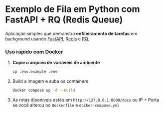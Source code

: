 # Exemplo de Fila em Python com FastAPI + RQ (Redis Queue)

Aplicação simples que demonstra **enfileiramento de tarefas** em background usando [FastAPI](https://fastapi.tiangolo.com/), [Redis](https://redis.io/) e [RQ](https://python-rq.org/).

### Uso rápido com Docker

1. **Copie o arquivo de variáveis de ambiente**  
   ```bash
   cp .env.example .env
   
2. Build a imagem e suba os containers
   ```bash
   docker compose up -d --build
   
3. As rotas diponíveis estão em `http://127.0.0.1:8000/docs` ou IP + Porta se você alterou no `Dockerfile` e `docker-compose.yml`
